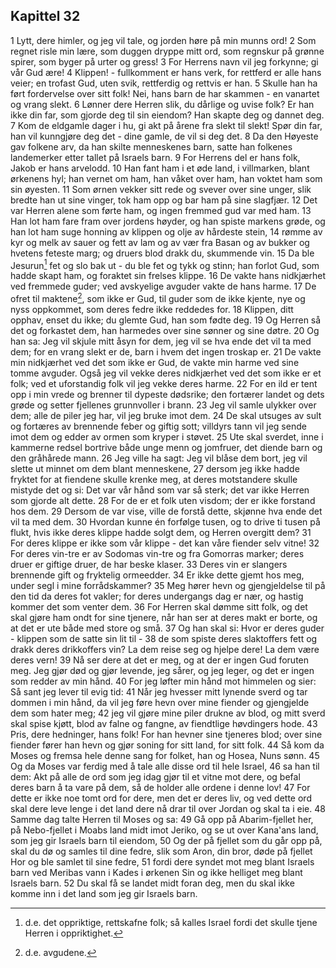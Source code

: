 ## Kapittel 32

1 Lytt, dere himler, og jeg vil tale, og jorden høre på min munns ord!
2 Som regnet risle min lære, som duggen dryppe mitt ord, som regnskur på grønne spirer, som byger på urter og gress!
3 For Herrens navn vil jeg forkynne; gi vår Gud ære!
4 Klippen! - fullkomment er hans verk, for rettferd er alle hans veier; en trofast Gud, uten svik, rettferdig og rettvis er han.
5 Skulle han ha ført fordervelse over sitt folk! Nei, hans barn de har skammen - en vanartet og vrang slekt.
6 Lønner dere Herren slik, du dårlige og uvise folk? Er han ikke din far, som gjorde deg til sin eiendom? Han skapte deg og dannet deg.
7 Kom de eldgamle dager i hu, gi akt på årene fra slekt til slekt! Spør din far, han vil kunngjøre deg det - dine gamle, de vil si deg det.
8 Da den Høyeste gav folkene arv, da han skilte menneskenes barn, satte han folkenes landemerker etter tallet på Israels barn.
9 For Herrens del er hans folk, Jakob er hans arvelodd.
10 Han fant ham i et øde land, i villmarken, blant ørkenens hyl; han vernet om ham, han våket over ham, han voktet ham som sin øyesten.
11 Som ørnen vekker sitt rede og svever over sine unger, slik bredte han ut sine vinger, tok ham opp og bar ham på sine slagfjær.
12 Det var Herren alene som førte ham, og ingen fremmed gud var med ham.
13 Han lot ham fare fram over jordens høyder, og han spiste markens grøde, og han lot ham suge honning av klippen og olje av hårdeste stein,
14 rømme av kyr og melk av sauer og fett av lam og av vær fra Basan og av bukker og hvetens feteste marg; og druers blod drakk du, skummende vin.
15 Da ble Jesurun[^1] fet og slo bak ut - du ble fet og tykk og stinn; han forlot Gud, som hadde skapt ham, og foraktet sin frelses klippe.
16 De vakte hans nidkjærhet ved fremmede guder; ved avskyelige avguder vakte de hans harme.
17 De ofret til maktene[^2], som ikke er Gud, til guder som de ikke kjente, nye og nyss oppkommet, som deres fedre ikke reddedes for.
18 Klippen, ditt opphav, enset du ikke; du glemte Gud, han som fødte deg.
19 Og Herren så det og forkastet dem, han harmedes over sine sønner og sine døtre.
20 Og han sa: Jeg vil skjule mitt åsyn for dem, jeg vil se hva ende det vil ta med dem; for en vrang slekt er de, barn i hvem det ingen troskap er.
21 De vakte min nidkjærhet ved det som ikke er Gud, de vakte min harme ved sine tomme avguder. Også jeg vil vekke deres nidkjærhet ved det som ikke er et folk; ved et uforstandig folk vil jeg vekke deres harme.
22 For en ild er tent opp i min vrede og brenner til dypeste dødsrike; den fortærer landet og dets grøde og setter fjellenes grunnvoller i brann.
23 Jeg vil samle ulykker over dem; alle de piler jeg har, vil jeg bruke imot dem.
24 De skal utsuges av sult og fortæres av brennende feber og giftig sott; villdyrs tann vil jeg sende imot dem og edder av ormen som kryper i støvet.
25 Ute skal sverdet, inne i kammerne redsel bortrive både unge menn og jomfruer, det diende barn og den gråhårede mann.
26 Jeg ville ha sagt: Jeg vil blåse dem bort, jeg vil slette ut minnet om dem blant menneskene,
27 dersom jeg ikke hadde fryktet for at fiendene skulle krenke meg, at deres motstandere skulle mistyde det og si: Det var vår hånd som var så sterk; det var ikke Herren som gjorde alt dette.
28 For de er et folk uten visdom; der er ikke forstand hos dem.
29 Dersom de var vise, ville de forstå dette, skjønne hva ende det vil ta med dem.
30 Hvordan kunne én forfølge tusen, og to drive ti tusen på flukt, hvis ikke deres klippe hadde solgt dem, og Herren overgitt dem?
31 For deres klippe er ikke som vår klippe - det kan våre fiender selv vitne!
32 For deres vin-tre er av Sodomas vin-tre og fra Gomorras marker; deres druer er giftige druer, de har beske klaser.
33 Deres vin er slangers brennende gift og fryktelig ormeedder.
34 Er ikke dette gjemt hos meg, under segl i mine forrådskammer?
35 Meg hører hevn og gjengjeldelse til på den tid da deres fot vakler; for deres undergangs dag er nær, og hastig kommer det som venter dem.
36 For Herren skal dømme sitt folk, og det skal gjøre ham ondt for sine tjenere, når han ser at deres makt er borte, og at det er ute både med store og små.
37 Og han skal si: Hvor er deres guder - klippen som de satte sin lit til -
38 de som spiste deres slaktoffers fett og drakk deres drikkoffers vin? La dem reise seg og hjelpe dere! La dem være deres vern!
39 Nå ser dere at det er meg, og at der er ingen Gud foruten meg. Jeg gjør død og gjør levende, jeg sårer, og jeg leger, og det er ingen som redder av min hånd.
40 For jeg løfter min hånd mot himmelen og sier: Så sant jeg lever til evig tid:
41 Når jeg hvesser mitt lynende sverd og tar dommen i min hånd, da vil jeg føre hevn over mine fiender og gjengjelde dem som hater meg;
42 jeg vil gjøre mine piler drukne av blod, og mitt sverd skal spise kjøtt, blod av falne og fangne, av fiendtlige høvdingers hode.
43 Pris, dere hedninger, hans folk! For han hevner sine tjeneres blod; over sine fiender fører han hevn og gjør soning for sitt land, for sitt folk.
44 Så kom da Moses og fremsa hele denne sang for folket, han og Hosea, Nuns sønn.
45 Og da Moses var ferdig med å tale alle disse ord til hele Israel,
46 sa han til dem: Akt på alle de ord som jeg idag gjør til et vitne mot dere, og befal deres barn å ta vare på dem, så de holder alle ordene i denne lov!
47 For dette er ikke noe tomt ord for dere, men det er deres liv, og ved dette ord skal dere leve lenge i det land dere nå drar til over Jordan og skal ta i eie.
48 Samme dag talte Herren til Moses og sa:
49 Gå opp på Abarim-fjellet her, på Nebo-fjellet i Moabs land midt imot Jeriko, og se ut over Kana'ans land, som jeg gir Israels barn til eiendom,
50 Og der på fjellet som du går opp på, skal du dø og samles til dine fedre, slik som Aron, din bror, døde på fjellet Hor og ble samlet til sine fedre,
51 fordi dere syndet mot meg blant Israels barn ved Meribas vann i Kades i ørkenen Sin og ikke helliget meg blant Israels barn.
52 Du skal få se landet midt foran deg, men du skal ikke komme inn i det land som jeg gir Israels barn.

[^1]:  d.e. det oppriktige, rettskafne folk; så kalles Israel fordi det skulle tjene Herren i oppriktighet.
[^2]:  d.e. avgudene.
